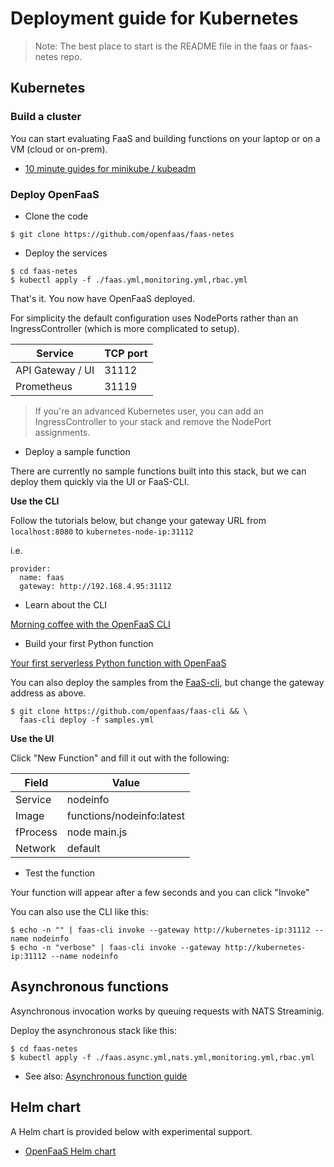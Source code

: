 # Deployment guide for Kubernetes

> Note: The best place to start is the README file in the faas or faas-netes repo.

## Kubernetes

### Build a cluster

You can start evaluating FaaS and building functions on your laptop or on a VM (cloud or on-prem).

* [10 minute guides for minikube / kubeadm](https://blog.alexellis.io/tag/k8s/)

### Deploy OpenFaaS

* Clone the code

```
$ git clone https://github.com/openfaas/faas-netes
```

* Deploy the services

```
$ cd faas-netes
$ kubectl apply -f ./faas.yml,monitoring.yml,rbac.yml
```

That's it. You now have OpenFaaS deployed.

For simplicity the default configuration uses NodePorts rather than an IngressController (which is more complicated to setup).

| Service           | TCP port |
--------------------|----------|
| API Gateway / UI  | 31112    |
| Prometheus        | 31119    |

> If you're an advanced Kubernetes user, you can add an IngressController to your stack and remove the NodePort assignments.

* Deploy a sample function

There are currently no sample functions built into this stack, but we can deploy them quickly via the UI or FaaS-CLI.

**Use the CLI**

Follow the tutorials below, but change your gateway URL from `localhost:8080` to `kubernetes-node-ip:31112`

i.e.

```
provider:  
  name: faas
  gateway: http://192.168.4.95:31112
```

* Learn about the CLI

[Morning coffee with the OpenFaaS CLI](https://blog.alexellis.io/quickstart-openfaas-cli/)

* Build your first Python function

[Your first serverless Python function with OpenFaaS](https://blog.alexellis.io/first-faas-python-function/)

You can also deploy the samples from the [FaaS-cli](https://github.com/openfaas/faas-cli), but change the gateway address as above.

```
$ git clone https://github.com/openfaas/faas-cli && \
  faas-cli deploy -f samples.yml
```

**Use the UI**

Click "New Function" and fill it out with the following:

| Field      | Value                        |
-------------|------------------------------|
| Service    | nodeinfo                     |
| Image      | functions/nodeinfo:latest    |
| fProcess   | node main.js                 |
| Network    | default                      |

* Test the function

Your function will appear after a few seconds and you can click "Invoke"

You can also use the CLI like this:

```
$ echo -n "" | faas-cli invoke --gateway http://kubernetes-ip:31112 --name nodeinfo
$ echo -n "verbose" | faas-cli invoke --gateway http://kubernetes-ip:31112 --name nodeinfo
```

## Asynchronous functions

Asynchronous invocation works by queuing requests with NATS Streaminig.

Deploy the asynchronous stack like this:

```
$ cd faas-netes
$ kubectl apply -f ./faas.async.yml,nats.yml,monitoring.yml,rbac.yml
```

* See also: [Asynchronous function guide](https://github.com/openfaas/faas/blob/master/guide/asynchronous.md)

## Helm chart

A Helm chart is provided below with experimental support.

* [OpenFaaS Helm chart](https://github.com/openfaas/faas-netes/blob/master/HELM.md)

